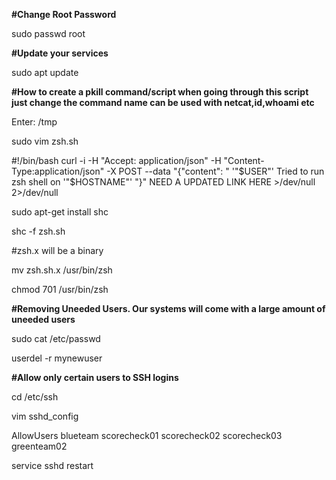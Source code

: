 

**#Change Root Password**

sudo passwd root

**#Update your services**

sudo apt update

**#How to create a pkill command/script when going through this script just change the command name can be used with netcat,id,whoami etc**

Enter: /tmp

sudo vim zsh.sh

#!/bin/bash
curl -i -H "Accept: application/json" -H "Content-Type:application/json" -X POST --data "{\"content\": \" '"$USER"' Tried to run zsh shell on '"$HOSTNAME"' \"}" NEED A UPDATED LINK HERE >/dev/null 2>/dev/null

sudo apt-get install shc

shc -f zsh.sh

#zsh.x will be a binary

mv zsh.sh.x /usr/bin/zsh

chmod 701 /usr/bin/zsh

**#Removing Uneeded Users. Our systems will come with a large amount of uneeded users**

sudo cat /etc/passwd  

userdel -r mynewuser

**#Allow only certain users to SSH logins**

cd /etc/ssh

vim sshd_config

AllowUsers blueteam scorecheck01 scorecheck02 scorecheck03 greenteam02

service sshd restart
